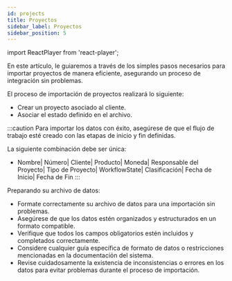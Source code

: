 ```yaml
---
id: projects
title: Proyectos
sidebar_label: Proyectos
sidebar_position: 5
---
```


import ReactPlayer from 'react-player';

En este artículo, le guiaremos a través de los simples pasos necesarios para importar proyectos de manera eficiente, asegurando un proceso de integración sin problemas.

El proceso de importación de proyectos realizará lo siguiente:

- Crear un proyecto asociado al cliente.
- Asociar el estado definido en el archivo.

<ReactPlayer controls muted url='/video/Import_Project.mov' />

:::caution
Para importar los datos con éxito, asegúrese de que el flujo de trabajo esté creado con las etapas de inicio y fin definidas.

La siguiente combinación debe ser única:

- Nombre| Número| Cliente| Producto| Moneda| Responsable del Proyecto| Tipo de Proyecto| WorkflowState| Clasificación| Fecha de Inicio| Fecha de Fin
  :::

Preparando su archivo de datos:

- Formate correctamente su archivo de datos para una importación sin problemas.
- Asegúrese de que los datos estén organizados y estructurados en un formato compatible.
- Verifique que todos los campos obligatorios estén incluidos y completados correctamente.
- Considere cualquier guía específica de formato de datos o restricciones mencionadas en la documentación del sistema.
- Revise cuidadosamente la existencia de inconsistencias o errores en los datos para evitar problemas durante el proceso de importación.
